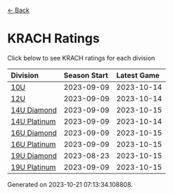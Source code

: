 [<- Back](../readme.md)
# KRACH Ratings
Click below to see KRACH ratings for each division

| Division | Season Start | Latest Game |
| :-- | :-- | :-- |
| [10U](10U-ratings.md) | 2023-09-09 | 2023-10-14 |
| [12U](12U-ratings.md) | 2023-09-09 | 2023-10-14 |
| [14U Diamond](14U-Diamond-ratings.md) | 2023-09-09 | 2023-10-15 |
| [14U Platinum](14U-Platinum-ratings.md) | 2023-09-09 | 2023-10-14 |
| [16U Diamond](16U-Diamond-ratings.md) | 2023-09-09 | 2023-10-15 |
| [16U Platinum](16U-Platinum-ratings.md) | 2023-09-09 | 2023-10-15 |
| [19U Diamond](19U-Diamond-ratings.md) | 2023-08-23 | 2023-10-15 |
| [19U Platinum](19U-Platinum-ratings.md) | 2023-09-09 | 2023-10-15 |

Generated on 2023-10-21 07:13:34.108808.
